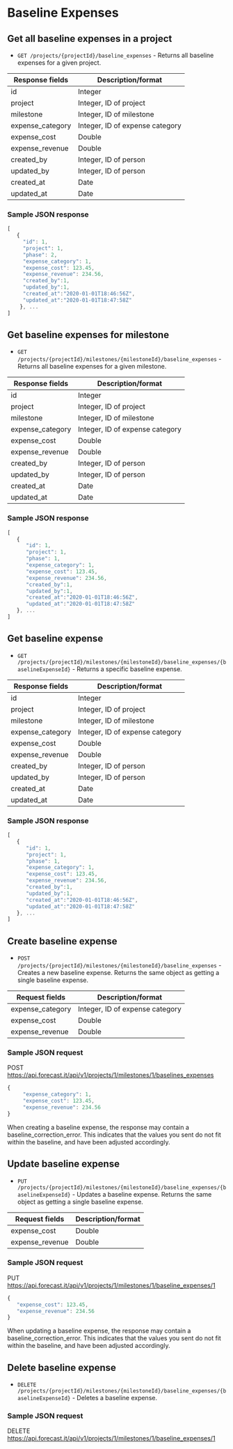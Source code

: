 # Baseline Expenses

## Get all baseline expenses in a project

- `GET /projects/{projectId}/baseline_expenses` - Returns all baseline expenses for a given project.

| Response fields         | Description/format                         |
| ----------------------- | ------------------------------------------ |
| id                      | Integer                                    |
| project                 | Integer, ID of project                     |
| milestone               | Integer, ID of milestone                   |
| expense_category        | Integer, ID of expense category            |
| expense_cost            | Double                                     |
| expense_revenue         | Double                                     |
| created_by              | Integer, ID of person                      |
| updated_by              | Integer, ID of person                      |
| created_at              | Date                                       |
| updated_at              | Date                                       |

### Sample JSON response

```javascript
[
   {
     "id": 1,
     "project": 1,
     "phase": 2,
     "expense_category": 1,
     "expense_cost": 123.45,
     "expense_revenue": 234.56,
     "created_by":1,
     "updated_by":1,
     "created_at":"2020-01-01T18:46:56Z",
     "updated_at":"2020-01-01T18:47:58Z"
    }, ...
]
```

## Get baseline expenses for milestone

- `GET /projects/{projectId}/milestones/{milestoneId}/baseline_expenses` - Returns all baseline expenses for a given milestone.

| Response fields         | Description/format                         |
| ----------------------- | ------------------------------------------ |
| id                      | Integer                                    |
| project                 | Integer, ID of project                     |
| milestone               | Integer, ID of milestone                   |
| expense_category        | Integer, ID of expense category            |
| expense_cost            | Double                                     |
| expense_revenue         | Double                                     |
| created_by              | Integer, ID of person                      |
| updated_by              | Integer, ID of person                      |
| created_at              | Date                                       |
| updated_at              | Date                                       |

### Sample JSON response

```javascript
[
   {
      "id": 1,
      "project": 1,
      "phase": 1,
      "expense_category": 1,
      "expense_cost": 123.45,
      "expense_revenue": 234.56,
      "created_by":1,
      "updated_by":1,
      "created_at":"2020-01-01T18:46:56Z",
      "updated_at":"2020-01-01T18:47:58Z"
   }, ...
]
```

## Get baseline expense

- `GET /projects/{projectId}/milestones/{milestoneId}/baseline_expenses/{baselineExpenseId}` - Returns a specific baseline expense.

| Response fields         | Description/format                         |
| ----------------------- | ------------------------------------------ |
| id                      | Integer                                    |
| project                 | Integer, ID of project                     |
| milestone               | Integer, ID of milestone                   |
| expense_category        | Integer, ID of expense category            |
| expense_cost            | Double                                     |
| expense_revenue         | Double                                     |
| created_by              | Integer, ID of person                      |
| updated_by              | Integer, ID of person                      |
| created_at              | Date                                       |
| updated_at              | Date                                       |

### Sample JSON response

```javascript
[
   {
      "id": 1,
      "project": 1,
      "phase": 1,
      "expense_category": 1,
      "expense_cost": 123.45,
      "expense_revenue": 234.56,
      "created_by":1,
      "updated_by":1,
      "created_at":"2020-01-01T18:46:56Z",
      "updated_at":"2020-01-01T18:47:58Z"
   }, ...
]
```

## Create baseline expense

-  `POST /projects/{projectId}/milestones/{milestoneId}/baseline_expenses` - Creates a new baseline expense. Returns the same object as getting a single baseline expense.

| Request fields          | Description/format                         |
| ----------------------- | ------------------------------------------ |
| expense_category        | Integer, ID of expense category            |
| expense_cost            | Double                                     |
| expense_revenue         | Double                                     |

### Sample JSON request

POST https://api.forecast.it/api/v1/projects/1/milestones/1/baselines_expenses

```javascript
{
     "expense_category": 1,
     "expense_cost": 123.45,
     "expense_revenue": 234.56
}
```

When creating a baseline expense, the response may contain a baseline_correction_error. 
This indicates that the values you sent do not fit within the baseline, and have been adjusted accordingly.

## Update baseline expense

-  `PUT /projects/{projectId}/milestones/{milestoneId}/baseline_expenses/{baselineExpenseId}` - Updates a baseline expense. Returns the same object as getting a single baseline expense.

| Request fields   | Description/format                         |
| ---------------- | ------------------------------------------ |
| expense_cost     | Double                                     |
| expense_revenue  | Double                                     |

### Sample JSON request

PUT https://api.forecast.it/api/v1/projects/1/milestones/1/baseline_expenses/1

```javascript
{
   "expense_cost": 123.45,
   "expense_revenue": 234.56
}
```

When updating a baseline expense, the response may contain a baseline_correction_error. 
This indicates that the values you sent do not fit within the baseline, and have been adjusted accordingly.

## Delete baseline expense

-  `DELETE /projects/{projectId}/milestones/{milestoneId}/baseline_expenses/{baselineExpenseId}` - Deletes a baseline expense.

### Sample JSON request

DELETE https://api.forecast.it/api/v1/projects/1/milestones/1/baseline_expenses/1